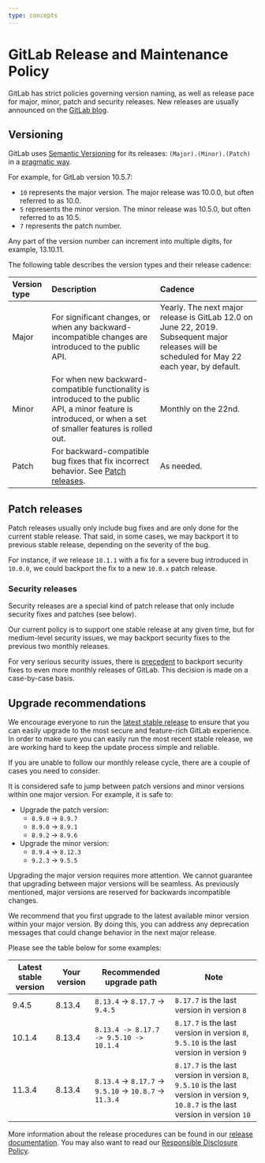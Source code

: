```yaml
---
type: concepts
---
```


# GitLab Release and Maintenance Policy

GitLab has strict policies governing version naming, as well as release pace for major, minor,
patch and security releases. New releases are usually announced on the [GitLab blog](https://about.gitlab.com/blog/categories/releases/).

## Versioning

GitLab uses [Semantic Versioning](https://semver.org/) for its releases:
`(Major).(Minor).(Patch)` in a [pragmatic way](https://gist.github.com/jashkenas/cbd2b088e20279ae2c8e).

For example, for GitLab version 10.5.7:

- `10` represents the major version. The major release was 10.0.0, but often referred to as 10.0.
- `5` represents the minor version. The minor release was 10.5.0, but often referred to as 10.5.
- `7` represents the patch number.

Any part of the version number can increment into multiple digits, for example, 13.10.11.

The following table describes the version types and their release cadence:

| Version type | Description | Cadence |
|:-------------|:------------|:--------|
| Major        | For significant changes, or when any backward-incompatible changes are introduced to the public API. | Yearly. The next major release is GitLab 12.0 on June 22, 2019. Subsequent major releases will be scheduled for May 22 each year, by default. |
| Minor        | For when new backward-compatible functionality is introduced to the public API, a minor feature is introduced, or when a set of smaller features is rolled out. | Monthly on the 22nd. |
| Patch        | For backward-compatible bug fixes that fix incorrect behavior. See [Patch releases](#patch-releases). | As needed. |

## Patch releases

Patch releases usually only include bug fixes and are only done for the current
stable release. That said, in some cases, we may backport it to previous stable
release, depending on the severity of the bug.

For instance, if we release `10.1.1` with a fix for a severe bug introduced in
`10.0.0`, we could backport the fix to a new `10.0.x` patch release.

### Security releases

Security releases are a special kind of patch release that only include security
fixes and patches (see below).

Our current policy is to support one stable release at any given time, but for
medium-level security issues, we may backport security fixes to the previous two
monthly releases.

For very serious security issues, there is
[precedent](https://about.gitlab.com/2016/05/02/cve-2016-4340-patches/)
to backport security fixes to even more monthly releases of GitLab.
This decision is made on a case-by-case basis.

## Upgrade recommendations

We encourage everyone to run the [latest stable release](https://about.gitlab.com/blog/categories/releases/) to ensure that you can
easily upgrade to the most secure and feature-rich GitLab experience. In order
to make sure you can easily run the most recent stable release, we are working
hard to keep the update process simple and reliable.

If you are unable to follow our monthly release cycle, there are a couple of
cases you need to consider.

It is considered safe to jump between patch versions and minor versions within
one major version. For example, it is safe to:

- Upgrade the patch version:
  - `8.9.0` -> `8.9.7`
  - `8.9.0` -> `8.9.1`
  - `8.9.2` -> `8.9.6`
- Upgrade the minor version:
  - `8.9.4` -> `8.12.3`
  - `9.2.3` -> `9.5.5`

Upgrading the major version requires more attention.
We cannot guarantee that upgrading between major versions will be seamless. As previously mentioned, major versions are reserved for backwards incompatible changes.

We recommend that you first upgrade to the latest available minor version within
your major version. By doing this, you can address any deprecation messages
that could change behavior in the next major release.

Please see the table below for some examples:

| Latest stable version | Your version | Recommended upgrade path | Note |
| --------------------- | ------------ | ------------------------ | ---- |
| 9.4.5                 | 8.13.4       | `8.13.4` -> `8.17.7` -> `9.4.5`                          | `8.17.7` is the last version in version `8` |
| 10.1.4                | 8.13.4       | `8.13.4 -> 8.17.7 -> 9.5.10 -> 10.1.4`                   | `8.17.7` is the last version in version `8`, `9.5.10` is the last version in version `9` |
| 11.3.4                | 8.13.4       | `8.13.4` -> `8.17.7` -> `9.5.10` -> `10.8.7` -> `11.3.4` | `8.17.7` is the last version in version `8`, `9.5.10` is the last version in version `9`, `10.8.7` is the last version in version `10` |

More information about the release procedures can be found in our
[release documentation](https://gitlab.com/gitlab-org/release/docs). You may also want to read our
[Responsible Disclosure Policy](https://about.gitlab.com/security/disclosure/).

